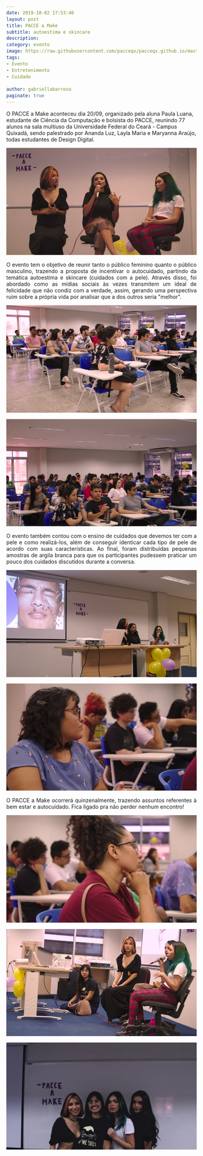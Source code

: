 ```yaml
---
date: 2019-10-02 17:53:40
layout: post
title: PACCE a Make 
subtitle: autoestima e skincare
description: 
category: evento
image: https://raw.githubusercontent.com/pacceqx/pacceqx.github.io/master/assets/pic/2019-10-02/capa.png
tags:
- Evento
- Entretenimento
- Cuidado

author: gabriellabarroso
paginate: true
---
```

<p style="text-align: justify">

O PACCE a Make aconteceu dia 20/09, organizado pela aluna Paula Luana, estudante de Ciência da Computação e bolsista do PACCE, reunindo 77 alunos na sala multiuso da Universidade Federal do Ceará - Campus Quixadá, sendo palestrado por Ananda Luz, Layla Maria e Maryanna Araújo, todas estudantes de Design Digital.  <br>
</p>

![](https://raw.githubusercontent.com/pacceqx/pacceqx.github.io/master/assets/pic/2019-10-02/1.jpg)

<p style="text-align: justify">
O evento tem o objetivo de reunir tanto o público feminino quanto o público masculino, trazendo a proposta de incentivar o autocuidado, partindo da temática autoestima e skincare (cuidados com a pele). Através disso, foi abordado como as mídias sociais às vezes transmitem um ideal de felicidade que não condiz com a verdade, assim, gerando uma perspectiva ruim sobre a própria vida por analisar que a dos outros seria "melhor". <br> </p>

![](https://raw.githubusercontent.com/pacceqx/pacceqx.github.io/master/assets/pic/2019-10-02/2.jpg)

![](https://raw.githubusercontent.com/pacceqx/pacceqx.github.io/master/assets/pic/2019-10-02/3.jpg)

<p style="text-align: justify">
O evento também contou com o ensino de cuidados que devemos ter com a pele e como realizá-los, além de conseguir identicar cada tipo de pele de acordo com suas características. Ao final, foram distribuídas pequenas amostras de argila branca para que os participantes pudessem
praticar um pouco dos cuidados discutidos durante a conversa. <br></p>

![](https://raw.githubusercontent.com/pacceqx/pacceqx.github.io/master/assets/pic/2019-10-02/4.jpg)

![](https://raw.githubusercontent.com/pacceqx/pacceqx.github.io/master/assets/pic/2019-10-02/5.jpg)

<p style="text-align: justify">  O PACCE a Make ocorrerá quinzenalmente, trazendo assuntos referentes à bem estar e autocuidado. Fica ligado pra não perder 
nenhum encontro! <br></p>

![](https://raw.githubusercontent.com/pacceqx/pacceqx.github.io/master/assets/pic/2019-10-02/6.jpg)

![](https://raw.githubusercontent.com/pacceqx/pacceqx.github.io/master/assets/pic/2019-10-02/7.jpg)

![](https://raw.githubusercontent.com/pacceqx/pacceqx.github.io/master/assets/pic/2019-10-02/8.jpeg)




